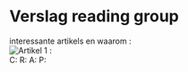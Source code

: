 # Verslag reading group

interessante artikels en waarom :  
![Artikel 1](Bram/?raw=true) :  
C: 
R:
A:
P:  

